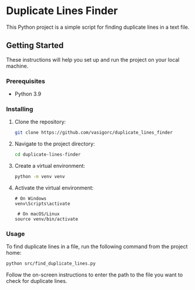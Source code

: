 # Duplicate Lines Finder

This Python project is a simple script for finding duplicate lines in a text file.

## Getting Started

These instructions will help you set up and run the project on your local machine.

### Prerequisites

- Python 3.9

### Installing

1. Clone the repository:

   ```bash
   git clone https://github.com/vasigorc/duplicate_lines_finder
   ```
   
2. Navigate to the project directory:

   ```bash
   cd duplicate-lines-finder
   ```
   
3. Create a virtual environment:

   ```bash
   python -m venv venv
   ```
   
4. Activate the virtual environment:

   ```shell
   # On Windows
   venv\Scripts\activate

    # On macOS/Linux
   source venv/bin/activate
   ```
   
### Usage

To find duplicate lines in a file, run the following command from the project home:

```bash
python src/find_duplicate_lines.py
```

Follow the on-screen instructions to enter the path to the file you want to check for duplicate
lines.